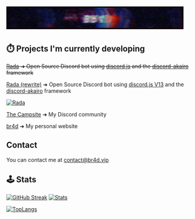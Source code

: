 # [![br4d header](https://raw.githubusercontent.com/Iskawo/Iskawo/main/standard.gif)](https://br4d.vip)

## ⏱️ Projects I'm currently developing
~~[Rada](https://github.com/Iskawo/Rada/) ➜ Open Source Discord bot using [discord.js](https://discord.js.org) and the [discord-akairo](https://discord-akairo.github.io/#/) framework~~

[Rada (rewrite)](https://github.com/RadaBot/Rada/) ➜ Open Source Discord bot using [discord.js V13](https://discord.js.org) and the [discord-akairo](https://discord-akairo.github.io/#/) framework

[![Rada](https://github-readme-stats.vercel.app/api/pin/?username=Iskawo&repo=Rada&title_color=ffffff&text_color=FCFAFF&icon_color=2bbc8a&bg_color=61d3fc&hide_border=true)](https://github.com/RadaBot/Rada)

[The Campsite](https://campsite.group/) ➜ My Discord community

[br4d](https://br4d.vip/) ➜ My personal website

## Contact
You can contact me at [contact@br4d.vip](https://br4d.vip/contact)

## 🕹️ Stats
[![GitHub Streak](https://github-readme-streak-stats.herokuapp.com?user=Iskawo&theme=react&hide_border=true)](https://git.io/streak-stats)
[![Stats](https://github-readme-stats.vercel.app/api?username=Iskawo&theme=react&include_all_commits=true&count_private=true&hide_border=true&show_icons=true)](https://github.com/Iskawo)

[![TopLangs](https://github-readme-stats.vercel.app/api/top-langs/?username=Iskawo&title_color=ffffff&text_color=c9cacc&icon_color=2bbc8a&bg_color=1d1f21&langs_count=7&layout=compact&theme=react&hide_border=true&hide=shell,python)](https://github.com/Iskawo)

